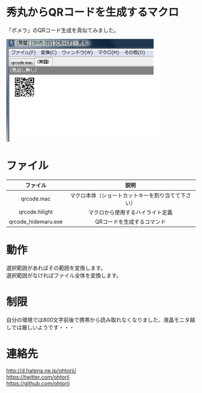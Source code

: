 ﻿秀丸からQRコードを生成するマクロ
======
「ポメラ」のQRコード生成を真似てみました。

![Screenshot](image/qrcode_hidemaru.png "Screenshot")

# ファイル

|ファイル|説明|
|:--:|:--:|
|qrcode.mac|マクロ本体（ショートカットキーを割り当てて下さい）|
|qrcode.hilight|マクロから使用するハイライト定義|
|qrcode_hidemaru.exe|QRコードを生成するコマンド|

# 動作

選択範囲があればその範囲を変換します。<br>
選択範囲がなければファイル全体を変換します。

# 制限

自分の環境では800文字前後で携帯から読み取れなくなりました、液晶モニタ越しでは厳しいようです・・・

# 連絡先

<http://d.hatena.ne.jp/ohtorii/> <br>
<https://twitter.com/ohtorii> <br>
<https://github.com/ohtorii>